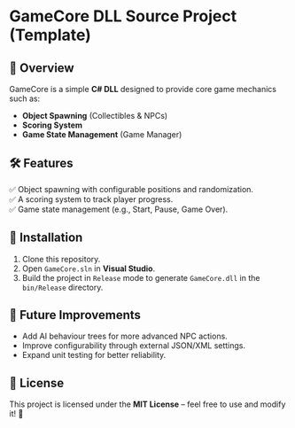 # GameCore DLL Source Project (Template)

## 📌 Overview
GameCore is a simple **C# DLL** designed to provide core game mechanics such as:
- **Object Spawning** (Collectibles & NPCs)
- **Scoring System**
- **Game State Management** (Game Manager)

## 🛠 Features
✅ Object spawning with configurable positions and randomization.  
✅ A scoring system to track player progress.  
✅ Game state management (e.g., Start, Pause, Game Over).  


## 🚀 Installation
1. Clone this repository.
2. Open `GameCore.sln` in **Visual Studio**.
3. Build the project in `Release` mode to generate `GameCore.dll` in the `bin/Release` directory.

## 🔧 Future Improvements
- Add AI behaviour trees for more advanced NPC actions.
- Improve configurability through external JSON/XML settings.
- Expand unit testing for better reliability.

## 📜 License
This project is licensed under the **MIT License** – feel free to use and modify it! 🎉

